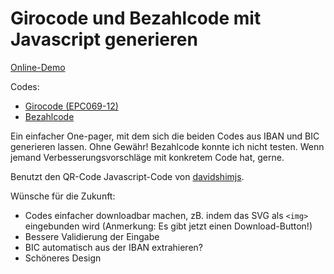 # Girocode und Bezahlcode mit Javascript generieren

[Online-Demo](https://oelna.github.io/javascript-girocode-bezahlcode/)

Codes:

- [Girocode (EPC069-12)](https://de.wikipedia.org/wiki/EPC-QR-Code)
- [Bezahlcode](http://web.archive.org/web/20190628073102/http://www.bezahlcode.de/funktionsweise/)

Ein einfacher One-pager, mit dem sich die beiden Codes aus IBAN und BIC generieren lassen. Ohne Gewähr! Bezahlcode konnte ich nicht testen. Wenn jemand Verbesserungsvorschläge mit konkretem Code hat, gerne.

Benutzt den QR-Code Javascript-Code von [davidshimjs](https://github.com/davidshimjs/qrcodejs).

Wünsche für die Zukunft:

- Codes einfacher downloadbar machen, zB. indem das SVG als `<img>` eingebunden wird (Anmerkung: Es gibt jetzt einen Download-Button!)
- Bessere Validierung der Eingabe
- BIC automatisch aus der IBAN extrahieren?
- Schöneres Design
